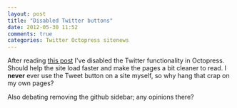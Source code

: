 ```yaml
---
layout: post
title: "Disabled Twitter buttons"
date: 2012-05-30 11:52
comments: true
categories: Twitter Octopress sitenews
---
```


After reading [this post](http://informationarchitects.net/blog/sweep-the-sleaze/) I've disabled
the Twitter functionality in Octopress. Should help the site load faster and make the pages
a bit cleaner to read. I **never** ever use the Tweet button on a site myself, so why hang
that crap on my own pages?

Also debating removing the github sidebar; any opinions there?

